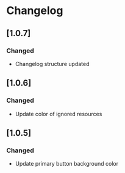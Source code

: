 # Changelog

## [1.0.7]

### Changed

- Changelog structure updated

## [1.0.6]

### Changed

- Update color of ignored resources

## [1.0.5]

### Changed

- Update primary button background color